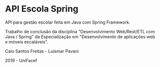 # API Escola Spring
API para gestão escolar feita em Java com Spring Framework.

Trabalho de conclusão da disciplina "Desenvolvimento Web/Rest/ETL com Java / Spring" da Especialização em "Desenvolvimento de aplicações web e móveis escaláveis".

Caio Santos Freitas - Luismar Pavani

2019 - UniFacef

